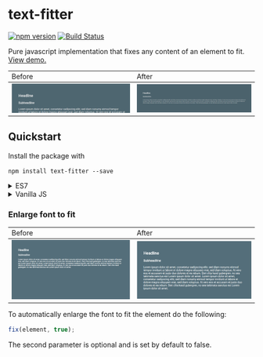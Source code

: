 # text-fitter

[![npm version](https://badge.fury.io/js/text-fitter.svg)](https://badge.fury.io/js/text-fitter) [![Build Status](https://travis-ci.org/salomonelli/text-fitter.svg?branch=master)](https://travis-ci.org/salomonelli/text-fitter)

Pure javascript implementation that fixes any content of an element to fit. <a href="https://salomonelli.github.io/text-fitter/">View demo.</a>

<table border="0">
  <tbody>
    <tr>
      <td>Before</td>
      <td>After</td>
    </tr>
  </tbody>
  <tbody>
    <tr>
      <td><img src="docs/shrink_before.png" /></td>
      <td><img src="docs/shrink_after.png" /></td>
    </tr>
  </tbody>
</table>

## Quickstart

Install the package with

```
npm install text-fitter --save
```

<details>
  <summary>ES7</summary>

```javascript
import {fix} from 'text-fitter';
const element = document.getElementById('any-id');
fix(element);
```
</details>

<details>
  <summary>Vanilla JS</summary>

```html
<script type="text/javascript" src="dist/javascript.js"></script>
<script>
window.onload = function() {
  var element = document.getElementById('any-id');
  TextFitter.fix(element);
};
</script>
```
</details>


### Enlarge font to fit

<table border="0">
  <tbody>
    <tr>
      <td>Before</td>
      <td>After</td>
    </tr>
  </tbody>
  <tbody>
    <tr>
      <td><img src="docs/enlarge_before.png" /></td>
      <td><img src="docs/enlarge_after.png" /></td>
    </tr>
  </tbody>
</table>



To automatically enlarge the font to fit the element do the following:
```javascript
fix(element, true);
```

The second parameter is optional and is set by default to false.

